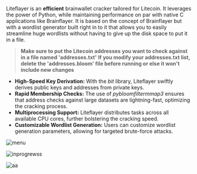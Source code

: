Liteflayer is an **efficient** brainwallet cracker tailored for Litecoin. It leverages the power of Python, while maintaining performance on par with native C applications like Brainflayer. It is based on the concept of Brainflayer but with a wordlist generator built right in to it that allows you to easily streamline huge wordlists without having to give up the disk space to put it in a file.

> **Make sure to put the Litecoin addresses you want to check against in a file named 'addresses.txt'**
> **If you modify your addresses.txt list, delete the 'addresses.bloom' file before running or else it won't include new changes**

- **High-Speed Key Derivation:** With the _bit_ library, Liteflayer swiftly derives public keys and addresses from private keys.
- **Rapid Membership Checks:** The use of _pybloomfiltermmap3_ ensures that address checks against large datasets are lightning-fast, optimizing the cracking process.
- **Multiprocessing Support:** Liteflayer distributes tasks across all available CPU cores, further bolstering the cracking speed.
- **Customizable Wordlist Generation:** Users can customize wordlist generation parameters, allowing for targeted brute-force attacks.



![menu](https://github.com/BlueCookieWookie/Liteflayer/assets/118572084/0df7b78f-0f4b-4bff-af5b-be19690af869)


![inprogrewss](https://github.com/BlueCookieWookie/Liteflayer/assets/118572084/a5716501-3c00-4796-be0f-cb99dfe52293)

![aa](https://github.com/BlueCookieWookie/Liteflayer/assets/118572084/84549a72-18c6-42a8-9320-bc2c929a9135)
